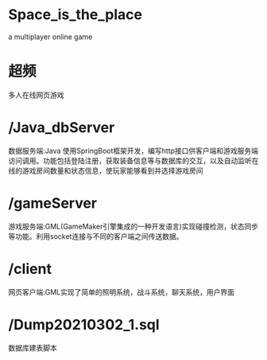 # Space_is_the_place
a multiplayer online game

# 超频
多人在线网页游戏

# /Java_dbServer

数据服务端:Java 使用SpringBoot框架开发，编写http接口供客户端和游戏服务端访问调用。功能包括登陆注册，获取装备信息等与数据库的交互，以及自动监听在线的游戏房间数量和状态信息，使玩家能够看到并选择游戏房间

# /gameServer

游戏服务端:GML(GameMaker引擎集成的一种开发语言)实现碰撞检测，状态同步等功能。利用socket连接与不同的客户端之间传送数据。

# /client

网页客户端:GML实现了简单的照明系统，战斗系统，聊天系统，用户界面

# /Dump20210302_1.sql

数据库建表脚本
